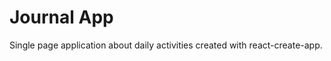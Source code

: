 <h1>Journal App</h1>

Single page application about daily activities created with react-create-app. 